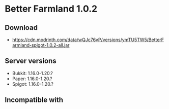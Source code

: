# Better Farmland 1.0.2

## Download
- https://cdn.modrinth.com/data/wQJc76vP/versions/ymTU5TW5/BetterFarmland-spigot-1.0.2-all.jar

## Server versions
- Bukkit: 1.16.0-1.20.?
- Paper: 1.16.0-1.20.?
- Spigot: 1.16.0-1.20.?

## Incompatible with
